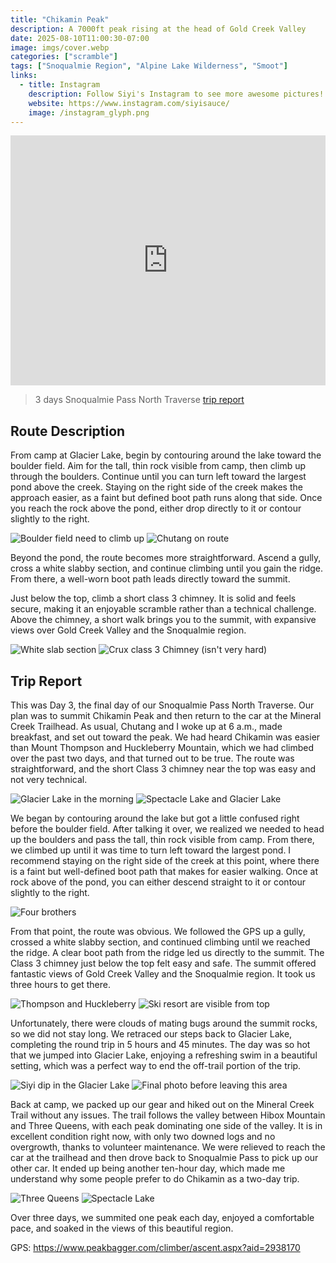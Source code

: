 ```yaml
---
title: "Chikamin Peak"
description: A 7000ft peak rising at the head of Gold Creek Valley
date: 2025-08-10T11:00:30-07:00
image: imgs/cover.webp
categories: ["scramble"]
tags: ["Snoqualmie Region", "Alpine Lake Wilderness", "Smoot"]
links:
  - title: Instagram
    description: Follow Siyi's Instagram to see more awesome pictures!
    website: https://www.instagram.com/siyisauce/
    image: /instagram_glyph.png
---
```

<iframe src="https://caltopo.com/m/RH3H8KR" width="100%" height="400px" frameBorder="0"></iframe>

> 3 days Snoqualmie Pass North Traverse [trip report](https://www.hippohamster.com/posts/snoqualmie_pass_north_traverse/)

## Route Description
From camp at Glacier Lake, begin by contouring around the lake toward the boulder field. Aim for the tall, thin rock visible from camp, then climb up through the boulders. Continue until you can turn left toward the largest pond above the creek. Staying on the right side of the creek makes the approach easier, as a faint but defined boot path runs along that side. Once you reach the rock above the pond, either drop directly to it or contour slightly to the right.

![Boulder field need to climb up](imgs/boulder.webp) ![Chutang on route](imgs/onroute.webp) 

Beyond the pond, the route becomes more straightforward. Ascend a gully, cross a white slabby section, and continue climbing until you gain the ridge. From there, a well-worn boot path leads directly toward the summit.

Just below the top, climb a short class 3 chimney. It is solid and feels secure, making it an enjoyable scramble rather than a technical challenge. Above the chimney, a short walk brings you to the summit, with expansive views over Gold Creek Valley and the Snoqualmie region.

![White slab section](imgs/slab.webp) ![Crux class 3 Chimney (isn't very hard)](imgs/chimney.webp)

## Trip Report

This was Day 3, the final day of our Snoqualmie Pass North Traverse. Our plan was to summit Chikamin Peak and then return to the car at the Mineral Creek Trailhead. As usual, Chutang and I woke up at 6 a.m., made breakfast, and set out toward the peak. We had heard Chikamin was easier than Mount Thompson and Huckleberry Mountain, which we had climbed over the past two days, and that turned out to be true. The route was straightforward, and the short Class 3 chimney near the top was easy and not very technical.

![Glacier Lake in the morning](imgs/reflection.webp) ![Spectacle Lake and Glacier Lake](imgs/lakes.webp)

We began by contouring around the lake but got a little confused right before the boulder field. After talking it over, we realized we needed to head up the boulders and pass the tall, thin rock visible from camp. From there, we climbed up until it was time to turn left toward the largest pond. I recommend staying on the right side of the creek at this point, where there is a faint but well-defined boot path that makes for easier walking. Once at rock above of the pond, you can either descend straight to it or contour slightly to the right. 

![Four brothers](imgs/4bros.webp)

From that point, the route was obvious. We followed the GPS up a gully, crossed a white slabby section, and continued climbing until we reached the ridge. A clear boot path from the ridge led us directly to the summit. The Class 3 chimney just below the top felt easy and safe. The summit offered fantastic views of Gold Creek Valley and the Snoqualmie region. It took us three hours to get there.

![Thompson and Huckleberry](imgs/2peaks.webp) ![Ski resort are visible from top](imgs/snoqualmiepass.webp) 

Unfortunately, there were clouds of mating bugs around the summit rocks, so we did not stay long. We retraced our steps back to Glacier Lake, completing the round trip in 5 hours and 45 minutes. The day was so hot that we jumped into Glacier Lake, enjoying a refreshing swim in a beautiful setting, which was a perfect way to end the off-trail portion of the trip.

![Siyi dip in the Glacier Lake](imgs/dip.webp) ![Final photo before leaving this area](imgs/lemah.webp)

Back at camp, we packed up our gear and hiked out on the Mineral Creek Trail without any issues. The trail follows the valley between Hibox Mountain and Three Queens, with each peak dominating one side of the valley. It is in excellent condition right now, with only two downed logs and no overgrowth, thanks to volunteer maintenance. We were relieved to reach the car at the trailhead and then drove back to Snoqualmie Pass to pick up our other car. It ended up being another ten-hour day, which made me understand why some people prefer to do Chikamin as a two-day trip.

![Three Queens](imgs/3queens.webp) ![Spectacle Lake](imgs/lakes2.webp)

Over three days, we summited one peak each day, enjoyed a comfortable pace, and soaked in the views of this beautiful region.

GPS: https://www.peakbagger.com/climber/ascent.aspx?aid=2938170
